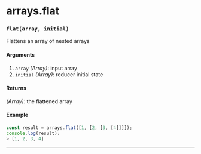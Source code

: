 # arrays.flat

<!-- div class="doc-container" -->

<!-- div -->


<!-- div -->

<h3 id="flatarray-initial"><code>flat(array, initial)</code></h3>

Flattens an array of nested arrays

#### Arguments
1. `array` *(Array)*: input array
2. `initial` *(Array)*: reducer initial state

#### Returns
*(Array)*: the flattened array

#### Example
```js
const result = arrays.flat([1, [2, [3, [4]]]]);
console.log(result);
> [1, 2, 3, 4]
```
---

<!-- /div -->

<!-- /div -->

<!-- /div -->
